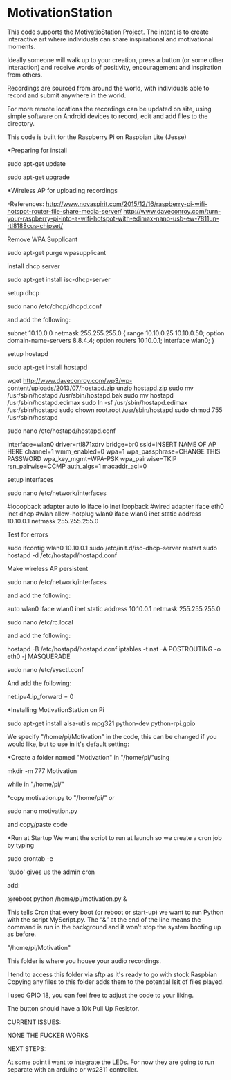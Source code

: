 # MotivationStation
This code supports the MotivatioStation Project. The intent is to create interactive art where individuals can share inspirational and motivational moments.

Ideally someone will walk up to your creation, press a button (or some other interaction) and receive words of positivity, encouragement and inspiration from others.

Recordings are sourced from around the world, with individuals able to record and submit anywhere in the world. 

For more remote locations the recordings can be updated on site, using simple software on Android devices to record, edit and add files to the directory.

This code is built for the Raspberry Pi on Raspbian Lite (Jesse)

*Preparing for install

  sudo apt-get update

  sudo apt-get upgrade

*Wireless AP for uploading recordings

-References:
http://www.novaspirit.com/2015/12/16/raspberry-pi-wifi-hotspot-router-file-share-media-server/
http://www.daveconroy.com/turn-your-raspberry-pi-into-a-wifi-hotspot-with-edimax-nano-usb-ew-7811un-rtl8188cus-chipset/

Remove WPA Supplicant

  sudo apt-get purge wpasupplicant

install dhcp server

  sudo apt-get install isc-dhcp-server



setup dhcp

  sudo nano /etc/dhcp/dhcpd.conf

and add the following:

  subnet 10.10.0.0 netmask 255.255.255.0 {
  range 10.10.0.25 10.10.0.50;
  option domain-name-servers 8.8.4.4;
  option routers 10.10.0.1;
  interface wlan0;
  }

setup hostapd

sudo apt-get install hostapd

  wget http://www.daveconroy.com/wp3/wp-content/uploads/2013/07/hostapd.zip
  unzip hostapd.zip 
  sudo mv /usr/sbin/hostapd /usr/sbin/hostapd.bak
  sudo mv hostapd /usr/sbin/hostapd.edimax 
  sudo ln -sf /usr/sbin/hostapd.edimax /usr/sbin/hostapd 
  sudo chown root.root /usr/sbin/hostapd 
  sudo chmod 755 /usr/sbin/hostapd
  
  
  sudo nano /etc/hostapd/hostapd.conf
  
  interface=wlan0
  driver=rtl871xdrv
  bridge=br0
  ssid=INSERT NAME OF AP HERE
  channel=1
  wmm_enabled=0
  wpa=1
  wpa_passphrase=CHANGE THIS PASSWORD
  wpa_key_mgmt=WPA-PSK
  wpa_pairwise=TKIP
  rsn_pairwise=CCMP
  auth_algs=1
  macaddr_acl=0
  
setup interfaces

  sudo nano /etc/network/interfaces
  
  #looopback adapter
  auto lo
  iface lo inet loopback
  #wired adapter
  iface eth0 inet dhcp
  #wlan
  allow-hotplug wlan0
  iface wlan0 inet static
  address 10.10.0.1
  netmask 255.255.255.0
  
Test for errors

  sudo ifconfig wlan0 10.10.0.1
  sudo /etc/init.d/isc-dhcp-server restart
  sudo hostapd -d /etc/hostapd/hostapd.conf
  
Make wireless AP persistent

  sudo nano /etc/network/interfaces
  
and add the following:
  
  auto wlan0
  iface wlan0 inet static
  address 10.10.0.1
  netmask 255.255.255.0
  
  sudo nano /etc/rc.local  

and add the following:

  hostapd -B /etc/hostapd/hostapd.conf
  iptables -t nat -A POSTROUTING -o eth0 -j MASQUERADE
  
  sudo nano /etc/sysctl.conf
  
And add the following:

  net.ipv4.ip_forward = 0

*Installing MotivationStation on Pi

  sudo apt-get install alsa-utils mpg321 python-dev python-rpi.gpio

We specify "/home/pi/Motivation" in the code, this can be changed if you would like, but to use in it's default setting:

*Create a folder named "Motivation" in "/home/pi/"using 

  mkdir -m 777 Motivation 

while in "/home/pi/"

*copy motivation.py to "/home/pi/" or

  sudo nano motivation.py

and copy/paste code

*Run at Startup
We want the script to run at launch so we create a cron job by typing

  sudo crontab -e

'sudo' gives us the admin cron

add:

  @reboot python /home/pi/motivation.py &

This tells Cron that every boot (or reboot or start-up) we want to run Python with the script MyScript.py. The “&” at the end of the line means the command is run in the background and it won’t stop the system booting up as before.

"/home/pi/Motivation"

This folder is where you house your audio recordings.

I tend to access this folder via sftp as it's ready to go with stock Raspbian
Copying any files to this folder adds them to the potential lsit of files played. 

I used GPIO 18, you can feel free to adjust the code to your liking. 

The button should have a 10k Pull Up Resistor.

CURRENT ISSUES:

NONE THE FUCKER WORKS

NEXT STEPS:

At some point i want to integrate the LEDs. For now they are going to run separate with an arduino or ws2811 controller. 
